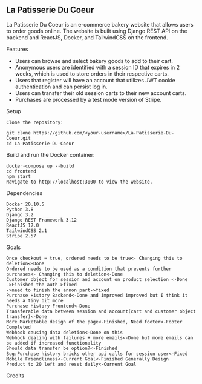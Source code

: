 ## La Patisserie Du Coeur

La Patisserie Du Coeur is an e-commerce bakery website that allows users to order goods online. The website is built using Django REST API on the backend and ReactJS, Docker, and TailwindCSS on the frontend.

Features

   * Users can browse and select bakery goods to add to their cart.
   * Anonymous users are identified with a session ID that expires in 2 weeks, which is used to store orders in their respective carts.
   * Users that register will have an account that utilizes JWT cookie authentication and can persist log in.
   * Users can transfer their old session carts to their new account carts.
   * Purchases are processed by a test mode version of Stripe.
  
Setup

    Clone the repository:

    git clone https://github.com/<your-username>/La-Patisserie-Du-Coeur.git
    cd La-Patisserie-Du-Coeur

Build and run the Docker container:

    docker-compose up --build
    cd frontend
    npm start
    Navigate to http://localhost:3000 to view the website.

Dependencies

    Docker 20.10.5
    Python 3.8
    Django 3.2
    Django REST Framework 3.12
    ReactJS 17.0
    TailwindCSS 2.1
    Stripe 2.57

Goals

    Once checkout = true, ordered needs to be true<- Changing this to deletion<-Done
    Ordered needs to be used as a condition that prevents further purchases<- Changing this to deletion<-Done
    Customer object for session and account on product selection <-Done
    ->Finished the auth->fixed
    ->need to finish the annon part->fixed
    Purchase History Backend<-Done and improved improved but I think it needs a tiny bit more
    Purchase History Frontend<-Done
    Transferable data between session and account(cart and customer object transfer)<-Done
    More Marketable design of the page<-Finished, Need footer<-Footer Completed
    Webhook causing data deletion<-Done on this
    Webhook dealing with failures + more emails<-Done but more emails can be added if increased functionality
    Should data transfer be option?<-Finished
    Bug:Purchase history bricks other api calls for session user<-Fixed
    Mobile Friendliness<-Current Goal<-Finished Generally Design
    Product to 20 left and reset daily<-Current Goal

Credits
